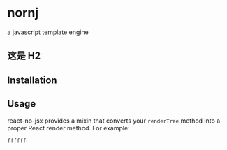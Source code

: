 # nornj
a javascript template engine
## 这是 H2



## Installation

## Usage

react-no-jsx provides a mixin that converts your `renderTree` method into a proper React render method. For example:

```js
ffffff
```
